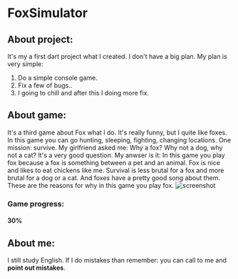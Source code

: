 # FoxSimulator
## About project:
It's my a first dart project what I created. I don't have a big plan.
My plan is very simple:
1. Do a simple console game. 
2. Fix a few of bugs..
3. I going to chill and after this I doing more fix.

## About game:
It's a third game about Fox what I do. It's really funny, but I quite like foxes. In this game you can go hunting, sleeping, fighting, changing locations. One mission: survive.
My girlfriend asked me: Why a fox? Why not a dog, why not a cat?
It's a very good question. My anwser is it: In this game you play fox because a fox is something between a pet and an animal. Fox is nice and likes to eat chickens like me. Survival is less brutal for a fox and more brutal for a dog or a cat. And foxes have a pretty good song about them. These are the reasons for why in this game you play fox.
![screenshot](https://i.snipboard.io/BAzY40.jpg)

### Game progress:
#### 30% 

## About me:
I still study English. If I do mistakes than remember: you can call to me and **point out mistakes**.
